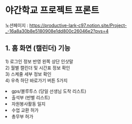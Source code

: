 # 야간학교 프로젝트 프론트

노션페이지 : https://productive-lark-c97.notion.site/Project-_-16a8a30b8e5180908e1dd800c26046e2?pvs=4

<h2>
  1. 홈 화면 (캘린더) 기능
</h2>
<p>
  1) 로그인 정보 반영 왼쪽 상단 인삿말<br>
  2) 월별 캘린더 및 시간표 정보 확인<br>
  3) 스케줄 세부 정보 확인<br>
  4) 우측 하단 바로가기 버튼 5가지<br>
  <li>gps/블루투스 (당일 선생님 도착 리스트)</li>
  <li>출석부 (반별 리스트)</li>
  <li>자원봉사활동 일지</li>
  <li>수업 교환 허가</li>
  <li>총무부 허가</li>
</p>
